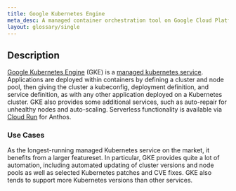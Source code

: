 ```yaml
---
title: Google Kubernetes Engine
meta_desc: A managed container orchestration tool on Google Cloud Platform (GCP), allowing for the deployment and automated management of containerized applications.
layout: glossary/single
---
```


## Description

[Google Kubernetes Engine](https://cloud.google.com/kubernetes-engine) (GKE) is a [managed kubernetes service](/learn/glossary/managed-kubernetes). Applications are deployed within containers by defining a cluster and node pool, then giving the cluster a kubeconfig, deployment definition, and service definition, as with any other application deployed on a Kubernetes cluster. GKE also provides some additional services, such as auto-repair for unhealthy nodes and auto-scaling. Serverless functionality is available via [Cloud Run](https://cloud.google.com/run) for Anthos.

### Use Cases

As the longest-running managed Kubernetes service on the market, it benefits from a larger featureset. In particular, GKE provides quite a lot of automation, including automated updating of cluster versions and node pools as well as selected Kubernetes patches and CVE fixes. GKE also tends to support more Kubernetes versions than other services.
